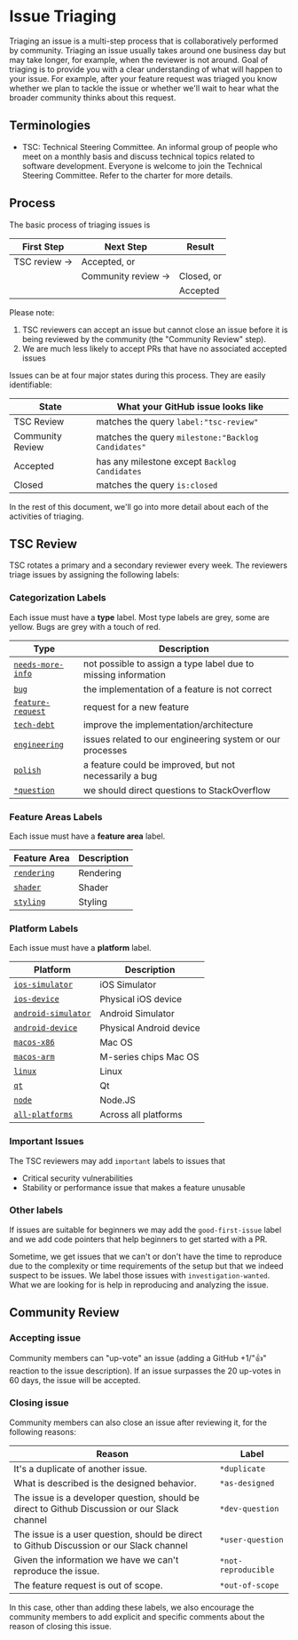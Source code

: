 # Issue Triaging

Triaging an issue is a multi-step process that is collaboratively performed by community. Triaging an issue usually takes around one business day but may take longer, for example, when the reviewer is not around. Goal of triaging is to provide you with a clear understanding of what will happen to your issue. For example, after your feature request was triaged you know whether we plan to tackle the issue or whether we'll wait to hear what the broader community thinks about this request.


## Terminologies

* TSC: Technical Steering Committee. An informal group of people who meet on a monthly basis and discuss technical topics related to software development. Everyone is welcome to join the Technical Steering Committee. Refer to the charter for more details.


## Process

The basic process of triaging issues is

|First Step     |Next Step            |Result     |
|---            |---                  |---        |
|TSC review ->  |Accepted, or         |
|               |Community review ->  |Closed, or |
|               |                     |Accepted   |

Please note:
1. TSC reviewers can accept an issue but cannot close an issue before it is being reviewed by the community (the "Community Review" step).
2. We are much less likely to accept PRs that have no associated accepted issues

Issues can be at four major states during this process. They are easily identifiable:

|State|What your GitHub issue looks like|
|---|---|
|TSC Review|matches the query `label:"tsc-review"`|
|Community Review|matches the query `milestone:"Backlog Candidates"`|
|Accepted|has any milestone except `Backlog Candidates`|
|Closed|matches the query `is:closed`|

In the rest of this document, we'll go into more detail about each of the activities of triaging.


## TSC Review

TSC rotates a primary and a secondary reviewer every week. The reviewers triage issues by assigning the following labels:

### Categorization Labels

Each issue must have a **type** label. Most type labels are grey, some are yellow. Bugs are grey with a touch of red.

|Type|Description|
|---|---|
|[`needs-more-info`](https://github.com/maplibre/maplibre-gl-native/labels/xx) | not possible to assign a type label due to missing information|
|[`bug`](https://github.com/maplibre/maplibre-gl-native/labels/xx) | the implementation of a feature is not correct|
|[`feature-request`](https://github.com/maplibre/maplibre-gl-native/labels/xx) | request for a new feature|
|[`tech-debt`](https://github.com/maplibre/maplibre-gl-native/labels/xx) | improve the implementation/architecture|
|[`engineering`](https://github.com/maplibre/maplibre-gl-native/labels/xx) | issues related to our engineering system or our processes|
|[`polish`](https://github.com/maplibre/maplibre-gl-native/labels/xx) | a feature could be improved, but not necessarily a bug|
|[`*question`](https://github.com/maplibre/maplibre-gl-native/labels/xx) | we should direct questions to StackOverflow|

### Feature Areas Labels

Each issue must have a **feature area** label. 

|Feature Area|Description|
|---|---|
|[`rendering`](https://github.com/maplibre/maplibre-gl-native/labels/xx) | Rendering |
|[`shader`](https://github.com/maplibre/maplibre-gl-native/labels/xx) | Shader |
|[`styling`](https://github.com/maplibre/maplibre-gl-native/labels/xx) | Styling |

### Platform Labels

Each issue must have a **platform** label. 

|Platform|Description|
|---|---|
|[`ios-simulator`](https://github.com/maplibre/maplibre-gl-native/labels/xx) | iOS Simulator|
|[`ios-device`](https://github.com/maplibre/maplibre-gl-native/labels/xx) | Physical iOS device|
|[`android-simulator`](https://github.com/maplibre/maplibre-gl-native/labels/xx) | Android Simulator |
|[`android-device`](https://github.com/maplibre/maplibre-gl-native/labels/xx) | Physical Android device|
|[`macos-x86`](https://github.com/maplibre/maplibre-gl-native/labels/xx) | Mac OS |
|[`macos-arm`](https://github.com/maplibre/maplibre-gl-native/labels/xx) | M-series chips Mac OS |
|[`linux`](https://github.com/maplibre/maplibre-gl-native/labels/xx) | Linux |
|[`qt`](https://github.com/maplibre/maplibre-gl-native/labels/xx) | Qt |
|[`node`](https://github.com/maplibre/maplibre-gl-native/labels/xx) | Node.JS |
|[`all-platforms`](https://github.com/maplibre/maplibre-gl-native/labels/xx) | Across all platforms |

### Important Issues

The TSC reviewers may add `important` labels to issues that
- Critical security vulnerabilities
- Stability or performance issue that makes a feature unusable

### Other labels

If issues are suitable for beginners we may add the `good-first-issue` label and we add code pointers that help beginners to get started with a PR.

Sometime, we get issues that we can't or don't have the time to reproduce due to the complexity or time requirements of the setup but that we indeed suspect to be issues. We label those issues with `investigation-wanted`. What we are looking for is help in reproducing and analyzing the issue.


## Community Review

### Accepting issue
Community members can "up-vote" an issue (adding a GitHub +1/"👍" reaction to the issue description). If an issue surpasses the 20 up-votes in 60 days, the issue will be accepted.

### Closing issue

Community members can also close an issue after reviewing it, for the following reasons:

|Reason|Label|
|---|---|
|It's a duplicate of another issue. | `*duplicate`|
|What is described is the designed behavior. | `*as-designed`|
|The issue is a developer question, should be direct to Github Discussion or our Slack channel| `*dev-question`|
|The issue is a user question, should be direct to Github Discussion or our Slack channel| `*user-question`|
|Given the information we have we can't reproduce the issue. | `*not-reproducible`|
|The feature request is out of scope.  | `*out-of-scope`|

In this case, other than adding these labels, we also encourage the community members to add explicit and specific comments about the reason of closing this issue.